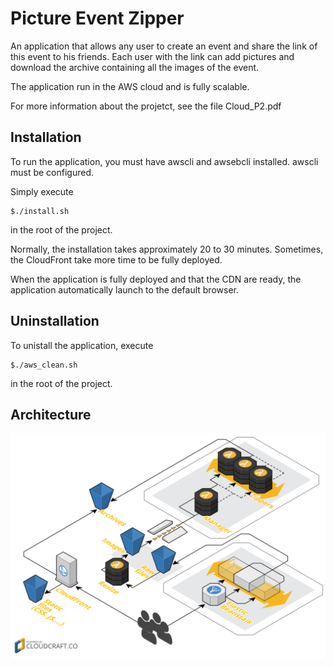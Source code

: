 # Picture Event Zipper

An application that allows any user to create an event and share the link of this event to his friends. Each user with the link can add pictures and download the archive containing all the images of the event.

The application run in the AWS cloud and is fully scalable.

For more information about the projetct, see the file Cloud_P2.pdf

## Installation

To run the application, you must have awscli and awsebcli installed. awscli must be configured.

Simply execute

    $./install.sh

in the root of the project.

Normally, the installation takes approximately 20 to 30 minutes. Sometimes, the CloudFront take more time to be fully deployed.

When the application is fully deployed and that the CDN are ready, the application automatically launch to the default browser.

## Uninstallation

To unistall the application, execute

    $./aws_clean.sh

in the root of the project.

## Architecture

![alt tag](/pics/Arch.png?raw=true "Architecture")

